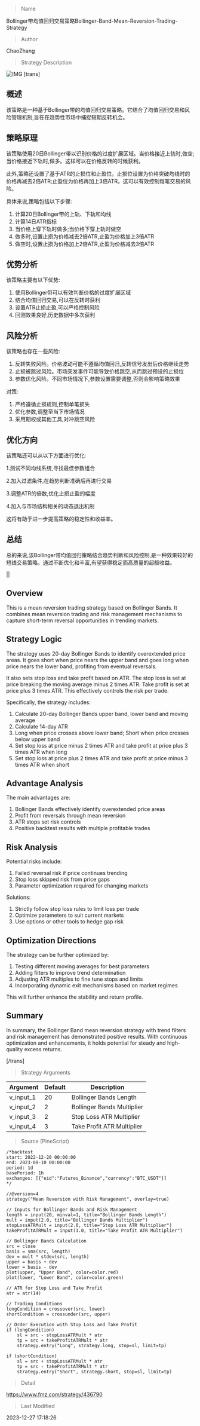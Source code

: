 
> Name

Bollinger带均值回归交易策略Bollinger-Band-Mean-Reversion-Trading-Strategy

> Author

ChaoZhang

> Strategy Description

![IMG](https://www.fmz.com/upload/asset/a66fd058fb1d46430f.png)
[trans]

## 概述

该策略是一种基于Bollinger带的均值回归交易策略。它结合了均值回归交易和风险管理机制,旨在在趋势性市场中捕捉短期反转机会。

## 策略原理

该策略使用20日Bollinger带以识别价格的过度扩展区域。当价格接近上轨时,做空;当价格接近下轨时,做多。这样可以在价格反转的时候获利。

此外,策略还设置了基于ATR的止损位和止盈位。止损位设置为价格突破均线时的价格再减去2倍ATR;止盈位为价格再加上3倍ATR。这可以有效控制每笔交易的风险。

具体来说,策略包括以下步骤:

1. 计算20日Bollinger带的上轨、下轨和均线
2. 计算14日ATR指标
3. 当价格上穿下轨时做多;当价格下穿上轨时做空
4. 做多时,设置止损为价格减去2倍ATR,止盈为价格加上3倍ATR
5. 做空时,设置止损为价格加上2倍ATR,止盈为价格减去3倍ATR

## 优势分析

该策略主要有以下优势:

1. 使用Bollinger带可以有效判断价格的过度扩展区域
2. 结合均值回归交易,可以在反转时获利
3. 设置ATR止损止盈,可以严格控制风险
4. 回测效果良好,历史数据中多次获利

## 风险分析

该策略也存在一些风险:  

1. 反转失败风险。价格波动可能不遵循均值回归,反转信号发出后价格继续走势
2. 止损被跳过风险。市场突发事件可能导致价格跳空,从而跳过预设的止损位
3. 参数优化风险。不同市场情况下,参数设置需要调整,否则会影响策略效果

对策:
1. 严格遵循止损规则,控制单笔损失
2. 优化参数,调整至当下市场情况
3. 采用期权或其他工具,对冲跳空风险

## 优化方向  

该策略还可以从以下方面进行优化:

1.测试不同均线系统,寻找最佳参数组合

2.加入过滤条件,在趋势判断准确后再进行交易

3.调整ATR的倍数,优化止损止盈的幅度

4.加入与市场结构相关的动态退出机制

这将有助于进一步提高策略的稳定性和收益率。

## 总结

总的来说,该Bollinger带均值回归策略结合趋势判断和风险控制,是一种效果较好的短线交易策略。通过不断优化和丰富,有望获得稳定而高质量的超额收益。

||

## Overview

This is a mean reversion trading strategy based on Bollinger Bands. It combines mean reversion trading and risk management mechanisms to capture short-term reversal opportunities in trending markets.  

## Strategy Logic

The strategy uses 20-day Bollinger Bands to identify overextended price areas. It goes short when price nears the upper band and goes long when price nears the lower band, profiting from eventual reversals.

It also sets stop loss and take profit based on ATR. The stop loss is set at price breaking the moving average minus 2 times ATR. Take profit is set at price plus 3 times ATR. This effectively controls the risk per trade.  

Specifically, the strategy includes:

1. Calculate 20-day Bollinger Bands upper band, lower band and moving average  
2. Calculate 14-day ATR
3. Long when price crosses above lower band; Short when price crosses below upper band
4. Set stop loss at price minus 2 times ATR and take profit at price plus 3 times ATR when long
5. Set stop loss at price plus 2 times ATR and take profit at price minus 3 times ATR when short

## Advantage Analysis 

The main advantages are:

1. Bollinger Bands effectively identify overextended price areas
2. Profit from reversals through mean reversion  
3. ATR stops set risk controls  
4. Positive backtest results with multiple profitable trades

## Risk Analysis

Potential risks include:

1. Failed reversal risk if price continues trending 
2. Stop loss skipped risk from price gaps  
3. Parameter optimization required for changing markets

Solutions:

1. Strictly follow stop loss rules to limit loss per trade 
2. Optimize parameters to suit current markets
3. Use options or other tools to hedge gap risk

## Optimization Directions

The strategy can be further optimized by:  

1. Testing different moving averages for best parameters
2. Adding filters to improve trend determination   
3. Adjusting ATR multiples to fine tune stops and limits
4. Incorporating dynamic exit mechanisms based on market regimes

This will further enhance the stability and return profile.  

## Summary

In summary, the Bollinger Band mean reversion strategy with trend filters and risk management has demonstrated positive results. With continuous optimization and enhancements, it holds potential for steady and high-quality excess returns.

[/trans]

> Strategy Arguments



|Argument|Default|Description|
|----|----|----|
|v_input_1|20|Bollinger Bands Length|
|v_input_2|2|Bollinger Bands Multiplier|
|v_input_3|2|Stop Loss ATR Multiplier|
|v_input_4|3|Take Profit ATR Multiplier|


> Source (PineScript)

``` pinescript
/*backtest
start: 2022-12-20 00:00:00
end: 2023-08-10 00:00:00
period: 1d
basePeriod: 1h
exchanges: [{"eid":"Futures_Binance","currency":"BTC_USDT"}]
*/

//@version=4
strategy("Mean Reversion with Risk Management", overlay=true)

// Inputs for Bollinger Bands and Risk Management
length = input(20, minval=1, title="Bollinger Bands Length")
mult = input(2.0, title="Bollinger Bands Multiplier")
stopLossATRMult = input(2.0, title="Stop Loss ATR Multiplier")
takeProfitATRMult = input(3.0, title="Take Profit ATR Multiplier")

// Bollinger Bands Calculation
src = close
basis = sma(src, length)
dev = mult * stdev(src, length)
upper = basis + dev
lower = basis - dev
plot(upper, "Upper Band", color=color.red)
plot(lower, "Lower Band", color=color.green)

// ATR for Stop Loss and Take Profit
atr = atr(14)

// Trading Conditions
longCondition = crossover(src, lower)
shortCondition = crossunder(src, upper)

// Order Execution with Stop Loss and Take Profit
if (longCondition)
    sl = src - stopLossATRMult * atr
    tp = src + takeProfitATRMult * atr
    strategy.entry("Long", strategy.long, stop=sl, limit=tp)

if (shortCondition)
    sl = src + stopLossATRMult * atr
    tp = src - takeProfitATRMult * atr
    strategy.entry("Short", strategy.short, stop=sl, limit=tp)

```

> Detail

https://www.fmz.com/strategy/436790

> Last Modified

2023-12-27 17:18:26
